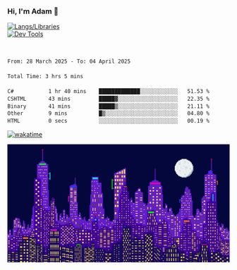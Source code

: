 ### Hi, I'm Adam 👋

[![Langs/Libraries](https://skillicons.dev/icons?i=cs,dotnet,js,css,html,sass,ts,jquery,bootstrap)](https://skillicons.dev)
<br/>
[![Dev Tools](https://skillicons.dev/icons?i=git,github,githubactions,visualstudio)](https://skillicons.dev)

<br/>

<!--START_SECTION:waka-->

```txt
From: 28 March 2025 - To: 04 April 2025

Total Time: 3 hrs 5 mins

C#           1 hr 40 mins    █████████████░░░░░░░░░░░░   51.53 %
CSHTML       43 mins         █████▓░░░░░░░░░░░░░░░░░░░   22.35 %
Binary       41 mins         █████▒░░░░░░░░░░░░░░░░░░░   21.11 %
Other        9 mins          █▒░░░░░░░░░░░░░░░░░░░░░░░   04.80 %
HTML         0 secs          ░░░░░░░░░░░░░░░░░░░░░░░░░   00.19 %
```

<!--END_SECTION:waka-->

[![wakatime](https://wakatime.com/badge/user/2234bda2-efd3-47c5-8724-79108edfe9aa.svg)](https://wakatime.com/@2234bda2-efd3-47c5-8724-79108edfe9aa)

![Pixelated city at night](./media/city.gif)
